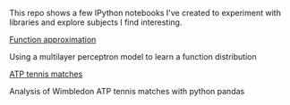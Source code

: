 
This repo shows a few IPython notebooks I've created to experiment with libraries and explore subjects I find interesting.


[Function approximation](https://nbviewer.jupyter.org/github/solajozsef/ipython-notebooks/blob/main/FunnyFunctionApproxNN.ipynb) 

Using a multilayer perceptron model to learn a function distribution

[ATP tennis matches](https://github.com/solajozsef/ipython-notebooks/blob/main/AtpWimbledonPandas.ipynb)

Analysis of Wimbledon ATP tennis matches with python pandas
